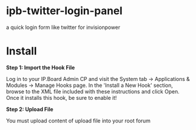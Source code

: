 # ipb-twitter-login-panel

a quick login form like twitter for invisionpower

# Install

**Step 1: Import the Hook File**

Log in to your IP.Board Admin CP and visit the System tab -> Applications & Modules -> Manage Hooks page.
In the 'Install a New Hook' section, browse to the XML file included with these instructions and click Open.
Once it installs this hook, be sure to enable it!

**Step 2: Upload File**

You must upload content of upload file into your root forum